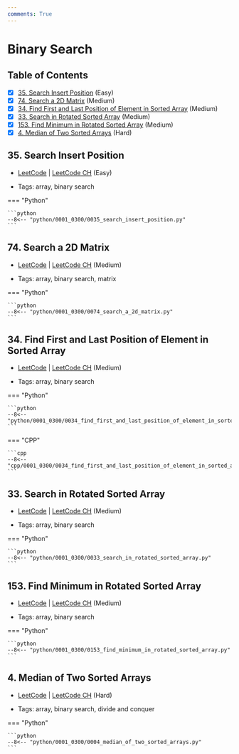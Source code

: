 ```yaml
---
comments: True
---
```


# Binary Search

## Table of Contents

- [x] [35. Search Insert Position](https://leetcode.cn/problems/search-insert-position/) (Easy)
- [x] [74. Search a 2D Matrix](https://leetcode.cn/problems/search-a-2d-matrix/) (Medium)
- [x] [34. Find First and Last Position of Element in Sorted Array](https://leetcode.cn/problems/find-first-and-last-position-of-element-in-sorted-array/) (Medium)
- [x] [33. Search in Rotated Sorted Array](https://leetcode.cn/problems/search-in-rotated-sorted-array/) (Medium)
- [x] [153. Find Minimum in Rotated Sorted Array](https://leetcode.cn/problems/find-minimum-in-rotated-sorted-array/) (Medium)
- [x] [4. Median of Two Sorted Arrays](https://leetcode.cn/problems/median-of-two-sorted-arrays/) (Hard)

## 35. Search Insert Position

-   [LeetCode](https://leetcode.com/problems/search-insert-position/) | [LeetCode CH](https://leetcode.cn/problems/search-insert-position/) (Easy)

-   Tags: array, binary search

=== "Python"

    ```python
    --8<-- "python/0001_0300/0035_search_insert_position.py"
    ```



## 74. Search a 2D Matrix

-   [LeetCode](https://leetcode.com/problems/search-a-2d-matrix/) | [LeetCode CH](https://leetcode.cn/problems/search-a-2d-matrix/) (Medium)

-   Tags: array, binary search, matrix

=== "Python"

    ```python
    --8<-- "python/0001_0300/0074_search_a_2d_matrix.py"
    ```



## 34. Find First and Last Position of Element in Sorted Array

-   [LeetCode](https://leetcode.com/problems/find-first-and-last-position-of-element-in-sorted-array/) | [LeetCode CH](https://leetcode.cn/problems/find-first-and-last-position-of-element-in-sorted-array/) (Medium)

-   Tags: array, binary search

=== "Python"

    ```python
    --8<-- "python/0001_0300/0034_find_first_and_last_position_of_element_in_sorted_array.py"
    ```


=== "CPP"

    ```cpp
    --8<-- "cpp/0001_0300/0034_find_first_and_last_position_of_element_in_sorted_array.cc"
    ```



## 33. Search in Rotated Sorted Array

-   [LeetCode](https://leetcode.com/problems/search-in-rotated-sorted-array/) | [LeetCode CH](https://leetcode.cn/problems/search-in-rotated-sorted-array/) (Medium)

-   Tags: array, binary search

=== "Python"

    ```python
    --8<-- "python/0001_0300/0033_search_in_rotated_sorted_array.py"
    ```



## 153. Find Minimum in Rotated Sorted Array

-   [LeetCode](https://leetcode.com/problems/find-minimum-in-rotated-sorted-array/) | [LeetCode CH](https://leetcode.cn/problems/find-minimum-in-rotated-sorted-array/) (Medium)

-   Tags: array, binary search

=== "Python"

    ```python
    --8<-- "python/0001_0300/0153_find_minimum_in_rotated_sorted_array.py"
    ```



## 4. Median of Two Sorted Arrays

-   [LeetCode](https://leetcode.com/problems/median-of-two-sorted-arrays/) | [LeetCode CH](https://leetcode.cn/problems/median-of-two-sorted-arrays/) (Hard)

-   Tags: array, binary search, divide and conquer

=== "Python"

    ```python
    --8<-- "python/0001_0300/0004_median_of_two_sorted_arrays.py"
    ```
